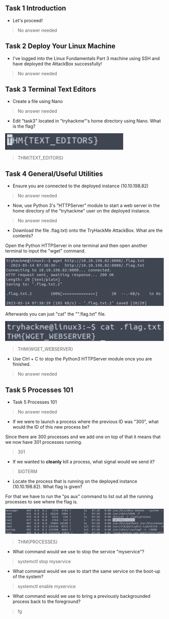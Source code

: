 
## Task 1 Introduction

- Let's proceed!
> No answer needed

## Task 2 Deploy Your Linux Machine

- I've logged into the Linux Fundamentals Part 3 machine using SSH and have deployed the AttackBox successfully!
> No answer needed

## Task 3 Terminal Text Editors

- Create a file using Nano
> No answer needed

- Edit "task3" located in "tryhackme"'s home directory using Nano. What is the flag?

![](Attachments/theflag.png)

> THM{TEXT_EDITORS}

## Task 4 General/Useful Utilities

- Ensure you are connected to the deployed instance (10.10.198.82)
> No answer needed

- Now, use Python 3's "HTTPServer" module to start a web server in the home directory of the "tryhackme" user on the deployed instance.
> No answer needed

- Download the file .flag.txt) onto the TryHackMe AttackBox. What are the contents?

Open the Python HTTPServer in one terminal and then open another terminal to input the "wget" command.

![](Attachments/weget%20command.png)

Afterwards you can just "cat" the "".flag.txt" file.

![](Attachments/cat%20flag.png)

> THM{WGET_WEBSERVER}

- Use Ctrl + C to stop the Python3 HTTPServer module once you are finished.
> No answer needed

## Task 5 Processes 101

- Task 5 Processes 101
> No answer needed

- If we were to launch a process where the previous ID was "300", what would the ID of this new process be?

Since there are 300 processes and we add one on top of that it means that we now have 301 processes running.

> 301

- If we wanted to **cleanly** kill a process, what signal would we send it?
> SIGTERM

- Locate the process that is running on the deployed instance (10.10.198.82). What flag is given?

For that we have to run the "ps aux" command to list out all the running processes to see where the flag is.


![](Attachments/flag2.png)

> THM{PROCESSES}

- What command would we use to stop the service "myservice"?
> systemctl stop myservice

- What command would we use to start the same service on the boot-up of the system?
> systemctl enable myservice

- What command would we use to bring a previously backgrounded process back to the foreground?
> fg

## 